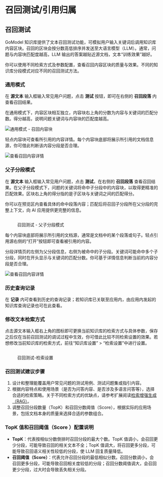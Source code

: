 # 召回测试/引用归属

## 召回测试
GoModel 知识库提供了文本召回测试功能，可模拟用户输入关键词后调用知识库内容区块。召回的区块会按分数高低排序并发送至大语言模型（LLM）。通常，问题与内容块匹配度越高，LLM 输出的答案越贴近源文档，文本“训练效果”越好。

你可以使用不同检索方式及参数配置，查看召回内容区块的质量与效果。不同的知识库分段模式对应不同的召回测试方法。

### 通用模式
在 **源文本** 输入框输入常见用户问题，点击 **测试** 按钮，即可在右侧的 **召回段落** 内查看召回结果。

在通用模式下，内容区块相互独立，内容块右上角的分数为内容与关键词的匹配分数。得分越高，说明问题关键词与内容块的匹配度越高。

![通用模式 - 召回内容块](https://assets-docs.dify.ai/2024/12/806967bb36e74fc744b34887cd3ebe52.png)

轻点内容块可查看所引用的内容详情。每个内容块底部将展示所引用的文档信息源，你可借此判断该内容分段是否合理。

![查看召回内容详情](https://assets-docs.dify.ai/2024/12/419ac78ad21ea198b08f89c4f5fde485.png)

### 父子分段模式
在 **源文本** 输入框输入常见用户问题，点击 **测试**，在右侧的 **召回段落** 查看召回结果。在父子分段模式下，问题的关键词将命中子分段中的内容块，以取得更精准的匹配效果。区块右上角的得分指的是子区块与关键词之间的匹配得分。

你可以在预览区内查看具体的命中段落内容；匹配后将召回子分段所在父分段的完整上下文，向 AI 应用提供更完整的信息。

<figure><img src="https://assets-docs.dify.ai/2024/12/6f0b99f97b138805bf4665d0c5c16f26.png" alt=""><figcaption><p>召回测试 - 父子分段模式</p></figcaption></figure>

每个内容块底部将展示所引用的文档源，通常是文档中的某个段落或句子。轻点引用源右侧的“打开”按钮即可查看被引用的内容。

分段详情页的左侧为父分段信息，右侧为被命中的子分段。关键词可能命中多个子分段，同时在开头显示与关键词的匹配分数。你可基于详情信息判断当前的内容分段是否合理。

![查看召回内容详情](https://assets-docs.dify.ai/2024/12/22103227f8a25069d147160254f69512.png)

### 历史查询记录
在 **记录** 内可查看到历史的查询记录；若知识库已关联至应用内，由应用内发起的知识库查询记录也可在此查看。

### 修改文本检索方式
点击源文本输入框右上角的图标即可更换当前知识库的检索方式与具体参数，保存之后仅在当前召回测试的调试过程中生效，你可借此比较不同检索设置的效果。若想修改当前知识库的检索方式，前往“知识库设置” > “检索设置”中进行设置。

<figure><img src="https://assets-docs.dify.ai/2024/12/86b78cb114a843c9dedcba1fe12e3b02.png" alt=""><figcaption><p>召回测试-检索设置</p></figcaption></figure>

### 召回测试建议步骤
1. 设计和整理能覆盖用户常见问题的测试用例、测试问题集或指引内容。
2. 根据内容特点和使用场景（是否为问答内容、是否涉及多语言问答等），选择合适的检索策略。关于不同检索方式的优缺点，请参考扩展阅读[检索增强生成（RAG）](../../learn-more/extended-reading/retrieval-augment/)。
3. 调整召回分段数量（TopK）和召回分数阈值（Score），根据实际的应用场景，包括文档本身的质量来选择合适的参数组合。

### TopK 值和召回阈值（Score ）配置说明
- **TopK**：代表按相似分数倒排时召回分段的最大个数。TopK 值调小，会召回更少分段，可能导致召回的相关文本不全；TopK 值调大，将召回更多分段，可能导致召回语义相关性较低的分段，使 LLM 回复质量降低。
- **召回阈值（Score）**：代表允许召回分段的最低相似分数。召回分数调小，会召回更多分段，可能导致召回相关度较低的分段；召回分数阈值调大，会召回更少分段，过大时会导致丢失相关分段。
